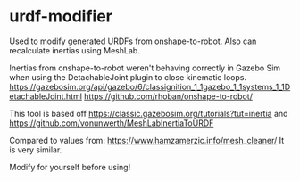 # urdf-modifier
Used to modify generated URDFs from onshape-to-robot. Also can recalculate inertias using MeshLab.

Inertias from onshape-to-robot weren't behaving correctly in Gazebo Sim when using the DetachableJoint plugin to close kinematic loops.
https://gazebosim.org/api/gazebo/6/classignition_1_1gazebo_1_1systems_1_1DetachableJoint.html
https://github.com/rhoban/onshape-to-robot/

This tool is based off https://classic.gazebosim.org/tutorials?tut=inertia and https://github.com/vonunwerth/MeshLabInertiaToURDF

Compared to values from:
https://www.hamzamerzic.info/mesh_cleaner/
It is very similar.

Modify for yourself before using!
